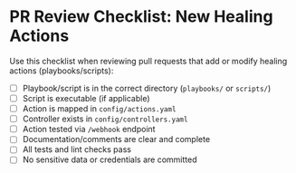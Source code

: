 # PR Review Checklist: New Healing Actions

Use this checklist when reviewing pull requests that add or modify healing actions (playbooks/scripts):

- [ ] Playbook/script is in the correct directory (`playbooks/` or `scripts/`)
- [ ] Script is executable (if applicable)
- [ ] Action is mapped in `config/actions.yaml`
- [ ] Controller exists in `config/controllers.yaml`
- [ ] Action tested via `/webhook` endpoint
- [ ] Documentation/comments are clear and complete
- [ ] All tests and lint checks pass
- [ ] No sensitive data or credentials are committed
